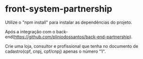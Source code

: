 # front-system-partnership
 
Utilize o "npm install" para instalar as dependências do projeto.

Após a integração com o back-end(https://github.com/pliniodossantos/back-end-partnership).

Crie uma loja, consultor e profissional que tenha no documento de cadastro(cpf, cnpj, cpf/cnpj) apenas o número "1".